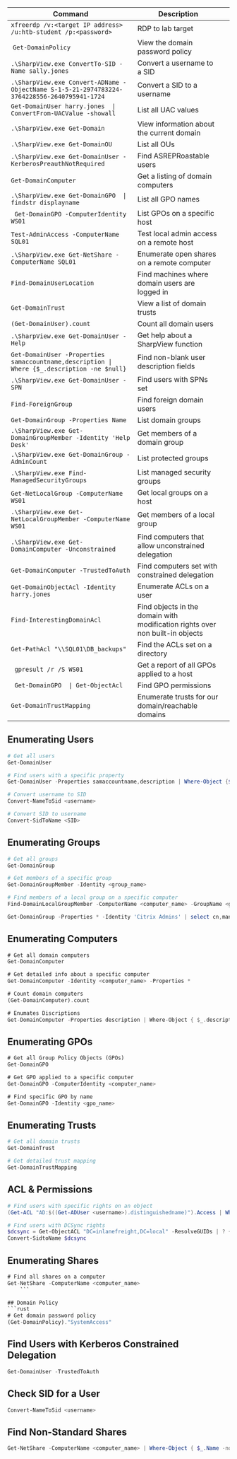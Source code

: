 | **Command**                                                                                 | **Description**                                                               |     |
| ------------------------------------------------------------------------------------------- | ----------------------------------------------------------------------------- | --- |
| `xfreerdp /v:<target IP address> /u:htb-student /p:<password>`                              | RDP to lab target                                                             |     |
|  `Get-DomainPolicy`                                                                         | View the domain password policy                                               |     |
| `.\SharpView.exe ConvertTo-SID -Name sally.jones`                                           | Convert a username to a SID                                                   |     |
| `.\SharpView.exe Convert-ADName -ObjectName S-1-5-21-2974783224-3764228556-2640795941-1724` | Convert a SID to a username                                                   |     |
| `Get-DomainUser harry.jones  \| ConvertFrom-UACValue -showall`                              | List all UAC values                                                           |     |
| `.\SharpView.exe Get-Domain`                                                                | View information about the current domain                                     |     |
| `.\SharpView.exe Get-DomainOU`                                                              | List all OUs                                                                  |     |
| `.\SharpView.exe Get-DomainUser -KerberosPreauthNotRequired`                                | Find ASREPRoastable users                                                     |     |
| `Get-DomainComputer `                                                                       | Get a listing of domain computers                                             |     |
| `.\SharpView.exe Get-DomainGPO  \| findstr displayname`                                     | List all GPO names                                                            |     |
| ` Get-DomainGPO -ComputerIdentity WS01`                                                     | List GPOs on a specific host                                                  |     |
| `Test-AdminAccess -ComputerName SQL01`                                                      | Test local admin access on a remote host                                      |     |
| `.\SharpView.exe Get-NetShare -ComputerName SQL01`                                          | Enumerate open shares on a remote computer                                    |     |
| `Find-DomainUserLocation`                                                                   | Find machines where domain users are logged in                                |     |
| `Get-DomainTrust`                                                                           | View a list of domain trusts                                                  |     |
| `(Get-DomainUser).count`                                                                    | Count all domain users                                                        |     |
| `.\SharpView.exe Get-DomainUser -Help`                                                      | Get help about a SharpView function                                           |     |
| `Get-DomainUser -Properties samaccountname,description \| Where {$_.description -ne $null}` | Find non-blank user description fields                                        |     |
| `.\SharpView.exe Get-DomainUser -SPN`                                                       | Find users with SPNs set                                                      |     |
| `Find-ForeignGroup`                                                                         | Find foreign domain users                                                     |     |
| `Get-DomainGroup -Properties Name`                                                          | List domain groups                                                            |     |
| `.\SharpView.exe Get-DomainGroupMember -Identity 'Help Desk'`                               | Get members of a domain group                                                 |     |
| `.\SharpView.exe Get-DomainGroup -AdminCount`                                               | List protected groups                                                         |     |
| `.\SharpView.exe Find-ManagedSecurityGroups`                                                | List managed security groups                                                  |     |
| `Get-NetLocalGroup -ComputerName WS01`                                                      | Get local groups on a host                                                    |     |
| `.\SharpView.exe Get-NetLocalGroupMember -ComputerName WS01`                                | Get members of a local group                                                  |     |
| `.\SharpView.exe Get-DomainComputer -Unconstrained`                                         | Find computers that allow unconstrained delegation                            |     |
| `Get-DomainComputer -TrustedToAuth`                                                         | Find computers set with constrained delegation                                |     |
| `Get-DomainObjectAcl -Identity harry.jones`                                                 | Enumerate ACLs on a user                                                      |     |
| `Find-InterestingDomainAcl`                                                                 | Find objects in the domain with modification rights over non built-in objects |     |
| `Get-PathAcl "\\SQL01\DB_backups"`                                                          | Find the ACLs set on a directory                                              |     |
| ` gpresult /r /S WS01`                                                                      | Get a report of all GPOs applied to a host                                    |     |
| ` Get-DomainGPO  \| Get-ObjectAcl`                                                          | Find GPO permissions                                                          |     |
| `Get-DomainTrustMapping`                                                                    | Enumerate trusts for our domain/reachable domains                             |     |

## Enumerating Users

```powershell
# Get all users
Get-DomainUser

# Find users with a specific property
Get-DomainUser -Properties samaccountname,description | Where-Object {$_.description -ne $null}

# Convert username to SID
Convert-NameToSid <username>

# Convert SID to username
Convert-SidToName <SID>
```

## Enumerating Groups
```powershell
# Get all groups
Get-DomainGroup

# Get members of a specific group
Get-DomainGroupMember -Identity <group_name>

# Find members of a local group on a specific computer
Find-DomainLocalGroupMember -ComputerName <computer_name> -GroupName <group_name>

Get-DomainGroup -Properties * -Identity 'Citrix Admins' | select cn,managedby
```

## Enumerating Computers
```rust
# Get all domain computers
Get-DomainComputer

# Get detailed info about a specific computer
Get-DomainComputer -Identity <computer_name> -Properties *

# Count domain computers
(Get-DomainComputer).count

# Enumates Discriptions
Get-DomainComputer -Properties description | Where-Object { $_.description -match '\w' }
```

## Enumerating GPOs
```rust
# Get all Group Policy Objects (GPOs)
Get-DomainGPO

# Get GPO applied to a specific computer
Get-DomainGPO -ComputerIdentity <computer_name>

# Find specific GPO by name
Get-DomainGPO -Identity <gpo_name>

```

## Enumerating Trusts
```powershell
# Get all domain trusts
Get-DomainTrust

# Get detailed trust mapping
Get-DomainTrustMapping
```

## ACL & Permissions
```powershell
# Find users with specific rights on an object
(Get-ACL "AD:$((Get-ADUser <username>).distinguishedname)").Access | Where-Object { $_.ActiveDirectoryRights -match "GenericAll" }

# Find users with DCSync rights
$dcsync = Get-ObjectACL "DC=inlanefreight,DC=local" -ResolveGUIDs | ? { ($_.ActiveDirectoryRights -match 'GenericAll') -or ($_.ObjectAceType -match 'Replication-Get')} | Select-Object -ExpandProperty SecurityIdentifier | Select -ExpandProperty value
Convert-SidtoName $dcsync
```

## Enumerating Shares
```rust
# Find all shares on a computer
Get-NetShare -ComputerName <computer_name>
	```

## Domain Policy
```rust
# Get domain password policy 
(Get-DomainPolicy)."SystemAccess"
```

## Find Users with Kerberos Constrained Delegation
```powershell
Get-DomainUser -TrustedToAuth
```

## Check SID for a User
```powershell
Convert-NameToSid <username>
```

## Find Non-Standard Shares
```powershell
Get-NetShare -ComputerName <computer_name> | Where-Object { $_.Name -notmatch "^(ADMIN\$|C\$|IPC\$)$" }
```